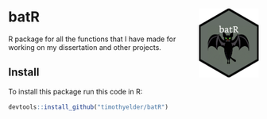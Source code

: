 # batR <img src='man/figures/logo.png' align="right" height="138.5" /></a>

R package for all the functions that I have made for working on my dissertation and other projects.

## Install

To install this package run this code in R:
```R
devtools::install_github("timothyelder/batR")
```